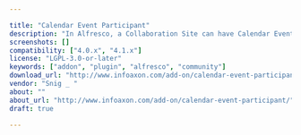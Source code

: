 ```yaml
---

title: "Calendar Event Participant"
description: "In Alfresco, a Collaboration Site can have Calendar Events. You can add the details of the event, place where the event will be taking place, timestamp of the event. You can also tag the event. However, the participants of the event is not included. Thus all the events in a site is visible to all the members of the site. This Add On offers the ability to add participant of an event. The creator of the event can choose users in an event as Organizer and Participant or Audience. Event invitation will also be sent to all the concerned user by Email."
screenshots: []
compatibility: ["4.0.x", "4.1.x"]
license: "LGPL-3.0-or-later"
keywords: ["addon", "plugin", "alfresco", "community"]
download_url: "http://www.infoaxon.com/add-on/calendar-event-participant/"
vendor: "Snig _ ‌"
about: ""
about_url: "http://www.infoaxon.com/add-on/calendar-event-participant/"
draft: true

---
```

